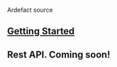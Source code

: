 Ardefact source 

## [Getting Started](https://github.com/ardefact/ardefact_main/wiki/GettingStarted)
## Rest API.  Coming soon!
